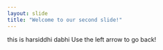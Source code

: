 ```yaml
---
layout: slide
title: "Welcome to our second slide!"
---
```

this is harsiddhi dabhi
Use the left arrow to go back!
